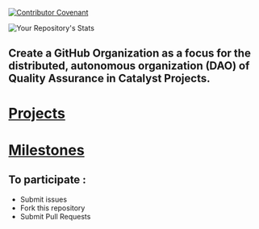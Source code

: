 [![Contributor Covenant](https://img.shields.io/badge/Contributor%20Covenant-v2.0%20adopted-ff69b4.svg)](CODE_OF_CONDUCT.md)

![Your Repository's Stats](https://github-readme-stats.vercel.app/api?username=stephen-rowan&show_icons=true)

## Create a GitHub Organization as a focus for the distributed, autonomous organization (DAO) of Quality Assurance in Catalyst Projects.

# [Projects](https://github.com/Quality-Assurance-DAO/F5-Developer-ecosystem-Proposal/projects) 
# [Milestones](https://github.com/Quality-Assurance-DAO/F5-Developer-ecosystem-Proposal/milestones) 

## To participate :

* Submit issues
* Fork this repository
* Submit Pull Requests





